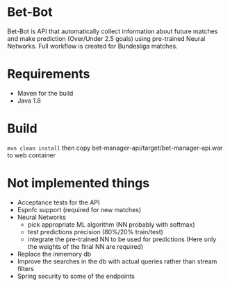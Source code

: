# Bet-Bot
Bet-Bot is API that automatically collect information about future matches and make prediction
(Over/Under 2.5 goals) using pre-trained Neural Networks. Full workflow is created for Bundesliga
matches.

# Requirements
* Maven for the build
* Java 1.8

# Build
`mvn clean install` then copy bet-manager-api/target/bet-manager-api.war to web container

# Not implemented things
* Acceptance tests for the API
* Espnfc support (required for new matches)
* Neural Networks
    * pick appropriate ML algorithm (NN probably with softmax)
    * test predictions precision (80%/20% train/test)
    * integrate the pre-trained NN to be used for predictions
     (Here only the weights of the final NN are required)
* Replace the inmemory db
* Improve the searches in the db with actual queries rather than stream filters
* Spring security to some of the endpoints

